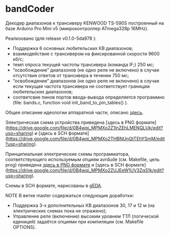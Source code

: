 bandCoder
=========

Декодер диапазонов к трансиверу KENWOOD TS-590S построенный на базе Arduino Pro Mini v5 (микроконтроллер ATmega328p 16MHz).

Реализовано (для release v0.1.0-5da978 ):
- Поддержка 6 основных любительских КВ диапазонов;
- взаимодействие с трансивером на фиксированной скорости 9600 кб/с;
- темп опроса текущей частоты трансивера (команда IF;) 250 мс;
- “освобождение” диапазонов (не одно реле не включено) в случае отсутствия ответов от трансивера в течении 750 мс;
- “освобождение” диапазонов (не одно реле не включено) в случае если текущая частота трансивера не соответствует границам любительских диапазонов;
- соответсвие пинов портов ввода-вывода определяется программно (file: bands.c, function void init_band_to_pin_tables() ).

Общее описание идеологии аппаратной части, описано [здесь](https://docs.google.com/document/d/1nFi6O7A-nFe-ZUlmCB5rauzhndboRLULFgUdaN8hMWo/edit).

Электрическая схема устройства приведена [здесь в PNG формате]
(https://drive.google.com/file/d/0B4wqi_MPMXo2Z1lnZEhLMENQLUk/edit?usp=sharing) и [здесь в SCH формате]
(https://drive.google.com/file/d/0B4wqi_MPMXo2THBNUnQtTEhYSmM/edit?usp=sharing).

Принципиальная электрические схемы программатора, соответствующего используемым опциям avrdude (см. Makefile, цель prog) приведена [здесь в PNG формате](https://drive.google.com/file/d/0B4wqi_MPMXo2TXZMNVJfRkFrb2s/edit?usp=sharing) и [здесь в SCH формате] (https://drive.google.com/file/d/0B4wqi_MPMXo2ZUJEeW1UV3ZqS1k/edit?usp=sharing).

Схемы в SCH формате, нарисованы в [gEDA](http://www.geda-project.org/).


NOTE
В ветке master содержаться следующие доработки:
- Поддержка 3-х дополнительных КВ диапазонов 30, 17 и 12 м (на электрических схемах пока не отражено); 
- Управление реле (включение) высоким уровнем ТТЛ (логической еденицей) задаётся опциями при компиляции (см. Makefile OPTIONS).
